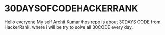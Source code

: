 # 30DAYSOFCODEHACKERRANK
Hello everyone My self Archit Kumar thos repo is about 30DAYS CODE from HackerRank. where i will be try to solve all 30CODE every day.
